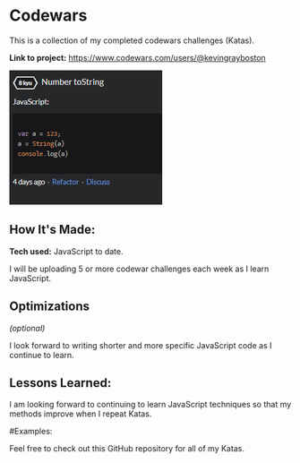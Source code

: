 # Codewars
This is a collection of my completed codewars challenges (Katas).

**Link to project:** https://www.codewars.com/users/@kevingrayboston

![screenshot of kata challenge from codewar](Photos/Kata%20Screenshot.png)

## How It's Made:

**Tech used:** JavaScript to date.

I will be uploading 5 or more codewar challenges each week as I learn JavaScript.

## Optimizations
*(optional)*

I look forward to writing shorter and more specific JavaScript code as I continue to learn.

## Lessons Learned:

I am looking forward to continuing to learn JavaScript techniques so that my methods improve when I repeat Katas.

#Examples: 

Feel free to check out this GitHub repository for all of my Katas.
